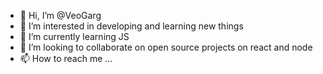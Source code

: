 - 👋 Hi, I’m @VeoGarg
- 👀 I’m interested in developing and learning new things
- 🌱 I’m currently learning JS
- 💞️ I’m looking to collaborate on open source projects on react and node
- 📫 How to reach me ...

<!---
VeoGarg/VeoGarg is a ✨ special ✨ repository because its `README.md` (this file) appears on your GitHub profile.
You can click the Preview link to take a look at your changes.
--->
